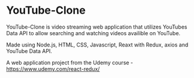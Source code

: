 # YouTube-Clone
YouTube-Clone is video streaming web application that utilizes YouTubes Data API to allow searching and watching videos availible on YouTube.

Made using Node.js, HTML, CSS, Javascript, Reaxt with Redux, axios and YouTube Data API. 

A web application project from the Udemy course - https://www.udemy.com/react-redux/
